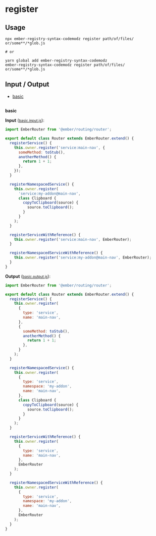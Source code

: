 # register

## Usage

```
npx ember-registry-syntax-codemodz register path/of/files/ or/some**/*glob.js

# or

yarn global add ember-registry-syntax-codemodz
ember-registry-syntax-codemodz register path/of/files/ or/some**/*glob.js
```

## Input / Output

<!--FIXTURES_TOC_START-->

- [basic](#basic)
<!--FIXTURES_TOC_END-->

## <!--FIXTURES_CONTENT_START-->

<a id="basic">**basic**</a>

**Input** (<small>[basic.input.js](transforms/register/__testfixtures__/basic.input.js)</small>):

```js
import EmberRouter from '@ember/routing/router';

export default class Router extends EmberRouter.extend() {
  registerService() {
    this.owner.register('service:main-nav', {
      someMethod: toStub(),
      anotherMethod() {
        return 1 + 1;
      },
    });
  }

  registerNamespacedService() {
    this.owner.register(
      'service:my-addon@main-nav',
      class Clipboard {
        copyToClipboard(source) {
          source.toClipboard();
        }
      }
    );
  }

  registerServiceWithReference() {
    this.owner.register('service:main-nav', EmberRouter);
  }

  registerNamespacedServiceWithReference() {
    this.owner.register('service:my-addon@main-nav', EmberRouter);
  }
}
```

**Output** (<small>[basic.output.js](transforms/register/__testfixtures__/basic.output.js)</small>):

```js
import EmberRouter from '@ember/routing/router';

export default class Router extends EmberRouter.extend() {
  registerService() {
    this.owner.register(
      {
        type: 'service',
        name: 'main-nav',
      },
      {
        someMethod: toStub(),
        anotherMethod() {
          return 1 + 1;
        },
      }
    );
  }

  registerNamespacedService() {
    this.owner.register(
      {
        type: 'service',
        namespace: 'my-addon',
        name: 'main-nav',
      },
      class Clipboard {
        copyToClipboard(source) {
          source.toClipboard();
        }
      }
    );
  }

  registerServiceWithReference() {
    this.owner.register(
      {
        type: 'service',
        name: 'main-nav',
      },
      EmberRouter
    );
  }

  registerNamespacedServiceWithReference() {
    this.owner.register(
      {
        type: 'service',
        namespace: 'my-addon',
        name: 'main-nav',
      },
      EmberRouter
    );
  }
}
```

<!--FIXTURES_CONTENT_END-->
